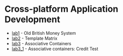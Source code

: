 # Cross-platform Application Development

- [lab1](https://github.com/KozlovaNastya/BSU/tree/main/cross-platform/lab1) - Old British Money System
- [lab2](https://github.com/KozlovaNastya/BSU/tree/main/cross-platform/lab2) - Template Matrix
- [lab3](https://github.com/KozlovaNastya/BSU/tree/main/cross-platform/lab3) - Associative Containers
- [lab3_1](https://github.com/KozlovaNastya/BSU/tree/main/cross-platform/lab3_1) - Associative containers: Credit Test

